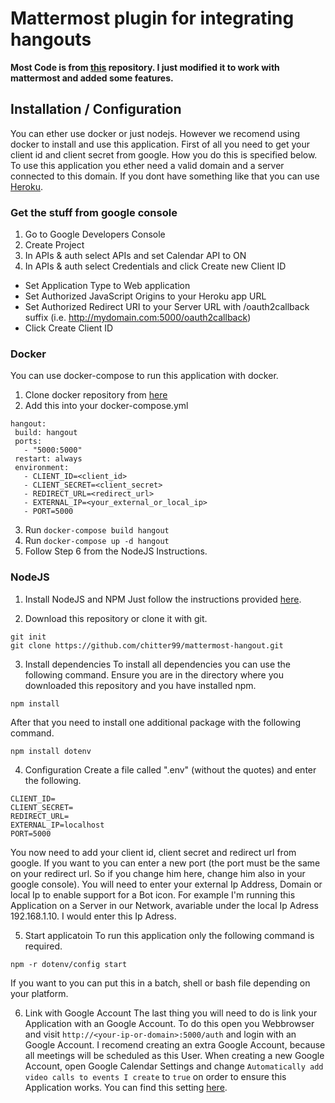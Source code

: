 # Mattermost plugin for integrating hangouts

**Most Code is from [this](https://github.com/suda/slack-hangout) repository. I just modified it to work with mattermost and added some features.**

## Installation / Configuration

You can ether use docker or just nodejs. However we recomend using docker to install and use this application.
First of all you need to get your client id and client secret from google. How you do this is specified below.
To use this application you ether need a valid domain and a server connected to this domain. If you dont have something like that you can use [Heroku](http://www.heroku.com). 

### Get the stuff from google console

1. Go to Google Developers Console
2. Create Project
3. In APIs & auth select APIs and set Calendar API to ON
4. In APIs & auth select Credentials and click Create new Client ID
  * Set Application Type to Web application
  * Set Authorized JavaScript Origins to your Heroku app URL
  * Set Authorized Redirect URI to your Server URL with /oauth2callback suffix (i.e. http://mydomain.com:5000/oauth2callback)
  * Click Create Client ID

### Docker

You can use docker-compose to run this application with docker.

1. Clone docker repository from [here](https://github.com/chitter99/mattermost-hangout-docker)
2. Add this into your docker-compose.yml
 ```
 hangout:
  build: hangout
  ports:
    - "5000:5000"
  restart: always
  environment:
    - CLIENT_ID=<client_id>
    - CLIENT_SECRET=<client_secret>
    - REDIRECT_URL=<redirect_url>
	- EXTERNAL_IP=<your_external_or_local_ip>
    - PORT=5000
 ```
3. Run ``docker-compose build hangout``
4. Run ``docker-compose up -d hangout``
5. Follow Step 6 from the NodeJS Instructions.
 
### NodeJS

1. Install NodeJS and NPM
 Just follow the instructions provided [here](https://howtonode.org/how-to-install-nodejs).

2. Download this repository or clone it with git.
 ```
 git init
 git clone https://github.com/chitter99/mattermost-hangout.git
 ```

3. Install dependencies
 To install all dependencies you can use the following command. Ensure you are in the directory where you downloaded this repository and you have installed npm.
 ```
 npm install
 ```
 After that you need to install one additional package with the following command.
 ```
 npm install dotenv
 ```

4. Configuration
 Create a file called ".env" (without the quotes) and enter the following.
 ```
 CLIENT_ID=
 CLIENT_SECRET=
 REDIRECT_URL=
 EXTERNAL_IP=localhost
 PORT=5000
 ```
 You now need to add your client id, client secret and redirect url from google. 
 If you want to you can enter a new port (the port must be the same on your redirect url. So if you change him here, change him also in your google console).
 You will need to enter your external Ip Address, Domain or local Ip to enable support for a Bot icon. For example I'm running this Application on a Server in our Network, avariable under the local Ip Adress 192.168.1.10. I would enter this Ip Adress.
 
5. Start applicatoin
 To run this application only the following command is required.
 ```
 npm -r dotenv/config start
 ```
 If you want to you can put this in a batch, shell or bash file depending on your platform.

6. Link with Google Account
 The last thing you will need to do is link your Application with an Google Account.
 To do this open you Webbrowser and visit `http://<your-ip-or-domain>:5000/auth` and login with an Google Account.
 I recomend creating an extra Google Account, because all meetings will be scheduled as this User.
 When creating a new Google Account, open Google Calendar Settings and change `Automatically add video calls to events I create` to `true` on order to ensure this Application works.
 You can find this setting [here](https://calendar.google.com/calendar/render#settings-general_11).
